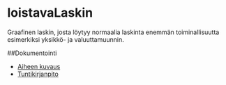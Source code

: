 # loistavaLaskin
Graafinen laskin, josta löytyy normaalia laskinta enemmän toiminallisuutta esimerkiksi yksikkö- ja valuuttamuunnin.

##Dokumentointi
* [Aiheen kuvaus](dokumentaatio/aiheenKuvausJaMääritelmä.md)
* [Tuntikirjanpito](dokumentaatio/tuntikirjanpito.md)
